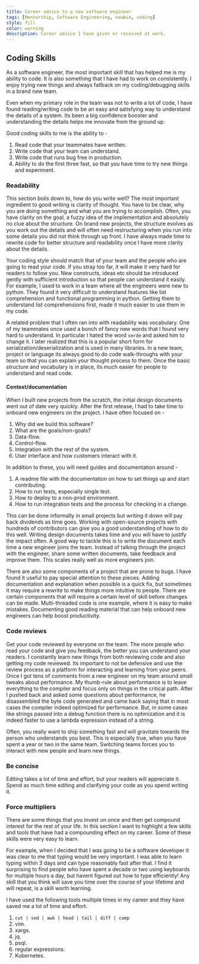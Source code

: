 ```yaml
---
title: Career advice to a new software engineer
tags: [Mentorship, Software Engineering, newbie, coding]
style: fill
color: warning
description: Career advice I have given or received at work.
---
```


## Coding Skills
As a software engineer, the most important skill that has helped me is my
ability to code. It is also something that I have had to work on consistently.
I enjoy trying new things and always fallback on my coding/debugging skills in
a brand new team.

Even when my primary role in the team was not to write a lot of code, I have
found reading/writing code to be an easy and satisfying way to understand the
details of a system. Its been a big confidence booster and understanding the
details helps me innovate from the ground up. 

Good coding skills to me is the ability to -
1. Read code that your teammates have written.
2. Write code that your team can understand.
3. Write code that runs bug free in production.
4. Ability to do the first three fast, so that you have time to try new things
   and experiment.

### Readability
This section boils down to, how do you write well? The most important
ingredient to good writing is clarity of thought. You have to be clear, why you
are doing something and what you are trying to accomplish. Often, you have
clarity on the goal, a fuzzy idea of the implementation and absolutely no clue
about the structure. On brand new projects, the structure evolves as you work
out the details and will often need restructuring when you run into some
details you did not think through up front. I have always made time to rewrite
code for better structure and readability once I have more clarity about the
details. 

Your coding style should match that of your team and the people who are going
to read your code. If you stray too far, it will make it very hard for readers
to follow you. New constructs, ideas etc should be introduced gently with
sufficient introduction so that people can understand it easily. For example,
I used to work in a team where all the engineers were new to python. They found
it very difficult to understand features like list comprehension and functional
programming in python. Getting them to understand list comprehensions first,
made it much easier to use them in my code. 

A related problem that I often ran into with readability was vocabulary. One of
my teammates once used a bunch of fancy new words that I found very hard to
understand. In particular I hated the word `serde` and asked him to change it.
I later realized that this is a popular short form for
serialization/deserialization and is used in many libraries. In a new team,
project or language its always good to do code walk-throughs with your team so
that you can explain your thought process to them. Once the basic structure and
vocabulary is in place, its much easier for people to understand and read code.

#### Context/documentation
When I built new projects from the scratch, the initial design documents went
out of date very quickly. After the first release, I had to take time to
onboard new engineers on the project. I have often focused on -
1. Why did we build this software?
2. What are the goals/non-goals?
3. Data-flow.
4. Control-flow.
5. Integration with the rest of the system.
6. User interface and how customers interact with it.

In addition to these, you will need guides and documentation around - 
1. A readme file with the documentation on how to set things up and start
   contributing.
2. How to run tests, especially single test.
3. How to deploy to a non-prod environment.
4. How to run integration tests and the process for checking in a change.

This can be done informally in small projects but writing it down will pay back
dividends as time goes. Working with open-source projects with hundreds of
contributors can give you a good understanding of how to do this well. Writing
design documents takes time and you will have to justify the impact often.
A good way to tackle this is to write the document each time a new engineer
joins the team. Instead of talking through the project with the engineer, share
some written documents, take feedback and improve them. This scales really well
as more engineers join. 

There are also some components of a project that are prone to bugs. I have
found it useful to pay special attention to these pieces. Adding documentation
and explanation when possible is a quick fix, but sometimes it may require
a rewrite to make things more intuitive to people. There are certain components
that will require a certain level of skill before changes can be made.
Multi-threaded code is one example, where it is easy to make mistakes.
Documenting good reading material that can help onboard new engineers can help
boost productivity.
 
### Code reviews
Get your code reviewed by everyone on the team. The more people who read your
code and give you feedback, the better you can understand your readers.
I constantly learn new things from both reviewing code and also getting my code
reviewed. Its important to not be defensive and use the review process as
a platform for interacting and learning from your peers. 
Once I got tens of comments from a new engineer on my team around small tweaks
about performance. My thumb-rule about performance is to leave everything to
the compiler and focus only on things in the critical path. After I pushed back
and asked some questions about performance, he disassembled the byte code
generated and came back saying that in most cases the compiler indeed optimized
for performance. But, in some cases like strings passed into a debug function
there is no optimization and it is indeed faster to use a lambda expression
instead of a string.

Often, you really want to ship something fast and will gravitate towards the
person who understands you best. This is especially true, when you have spent
a year or two in the same team. Switching teams forces you to interact with new
people and learn new things.

### Be concise
Editing takes a lot of time and effort, but your readers will appreciate it.
Spend as much time editing and clarifying your code as you spend writing it.

### Force multipliers
There are some things that you invest on once and then get compound interest
for the rest of your life. In this section I want to highlight a few skills and
tools that have had a compounding effect on my career. Some of these skills
were very easy to learn.

For example, when I decided that I was going to be a software developer it was
clear to me that typing would be very important. I was able to learn typing
within 3 days and can type reasonably fast after that. I find it surprising to
find people who have spent a decade or two using keyboards for multiple hours
a day, but havent figured out how to type efficiently! Any skill that you think
will save you time over the course of your lifetime and will repeat, is a skill
worth learning.

I have used the following tools multiple times in my career and they have saved
me a lot of time and effort.

1. `cut | sed | awk | head | tail | diff | comp`
2. vim.
3. xargs.
4. jq.
5. psql.
6. regular expressions.
7. Kubernetes.
